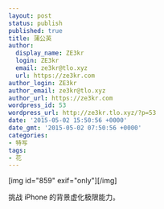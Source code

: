 ```yaml
---
layout: post
status: publish
published: true
title: 蒲公英
author:
  display_name: ZE3kr
  login: ZE3kr
  email: ze3kr@tlo.xyz
  url: https://ze3kr.com
author_login: ZE3kr
author_email: ze3kr@tlo.xyz
author_url: https://ze3kr.com
wordpress_id: 53
wordpress_url: http://ze3kr.tlo.xyz/?p=53
date: '2015-05-02 15:50:56 +0000'
date_gmt: '2015-05-02 07:50:56 +0000'
categories:
- 特写
tags:
- 花
---
```

<p>[img id="859" exif="only"][/img]</p>
<p>挑战 iPhone 的背景虚化极限能力。</p>
